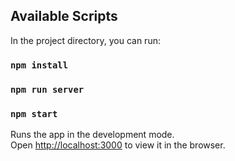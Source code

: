 
## Available Scripts

In the project directory, you can run:

### `npm install`
### `npm run server`
### `npm start`

Runs the app in the development mode.<br>
Open [http://localhost:3000](http://localhost:3000) to view it in the browser.

